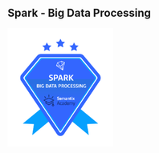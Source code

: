 

##  Spark - Big Data Processing

<img width="210" src="https://github.com/raquelcolares/Data-Engineering_Semantix/blob/main/6%20-%20Spark%20-%20Big%20Data%20Processing/SPARK-BIG-DATA-PROCESSING.png">

